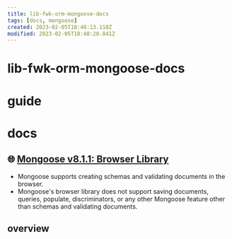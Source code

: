 ```yaml
---
title: lib-fwk-orm-mongoose-docs
tags: [docs, mongoose]
created: 2023-02-05T18:48:13.118Z
modified: 2023-02-05T18:48:20.841Z
---
```


# lib-fwk-orm-mongoose-docs

# guide

# docs

## 🌐 [Mongoose v8.1.1: Browser Library](https://mongoosejs.com/docs/browser.html)

- Mongoose supports creating schemas and validating documents in the browser. 
- Mongoose's browser library does not support saving documents, queries, populate, discriminators, or any other Mongoose feature other than schemas and validating documents.

## overview
